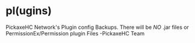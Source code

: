 # pl(ugins)
 PickaxeHC Network's Plugin config Backups.
 There will be *NO* .jar files or PermissionEx/Permission plugin Files
 -PickaxeHC Team
